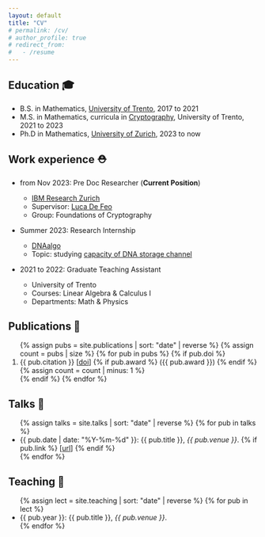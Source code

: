 ```yaml
---
layout: default
title: "CV"
# permalink: /cv/
# author_profile: true
# redirect_from:
#   - /resume
---
```


## Education 🎓

* B.S. in Mathematics, [University of Trento](https://www.maths.unitn.it), 2017 to 2021
* M.S. in Mathematics, curricula in [Cryptography](https://www.maths.unitn.it/109/laboratorio-di-matematica-industriale-e-crittografia), University of Trento, 2021 to 2023
* Ph.D in Mathematics, [University of Zurich](https://www.math.uzh.ch/aa/), 2023 to now 

## Work experience ⛑️

* from Nov 2023: Pre Doc Researcher (**Current Position**)
  * [IBM Research Zurich](https://www.zurich.ibm.com)
  * Supervisor: [Luca De Feo](https://defeo.lu)
  * Group: Foundations of Cryptography

* Summer 2023: Research Internship
  * [DNAalgo](https://dnaalgo.com)
  * Topic: studying [capacity of DNA storage channel](https://giacomoborin.github.io/files/master/DNA_capacity_2023.pdf)

* 2021 to 2022: Graduate Teaching Assistant
  * University of Trento
  * Courses: Linear Algebra & Calculus I
  * Departments: Math & Physics
  

## Publications 📝

<ol>
  {% assign pubs = site.publications | sort: "date" | reverse %}
  {% assign count = pubs | size %}
  {% for pub in pubs %}
    {% if pub.doi %}
      <li value="{{ count }}">
        {{ pub.citation }}
        [<a href="{{ pub.doi }}">doi</a>]
        {% if pub.award %}
          ({{ pub.award }})
        {% endif %}
        {% assign count = count | minus: 1 %}
      </li>
    {% endif %}
  {% endfor %}
</ol>


## Talks 🙊

<ul>
  {% assign talks = site.talks | sort: "date" | reverse %}
  {% for pub in talks %}
    <li>
      {{ pub.date | date: "%Y-%m-%d" }}:
      {{ pub.title }}, 
      <i> {{ pub.venue }}</i>.
      {% if pub.link %}
         [<a href="{{ pub.link }}">url</a>]
      {% endif %}
    </li>
  {% endfor %}
</ul>
  
## Teaching 📗

<ul>
  {% assign lect = site.teaching | sort: "date" | reverse %}
  {% for pub in lect %}
    <li>
      {{ pub.year }}:
      {{ pub.title }}, 
      <i> {{ pub.venue }}</i>.
    </li>
  {% endfor %}
</ul>


